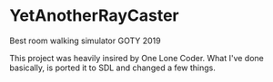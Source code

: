 # YetAnotherRayCaster
Best room walking simulator GOTY 2019


This project was heavily insired by One Lone Coder.
What I've done basically, is ported it to SDL and changed a few things.
